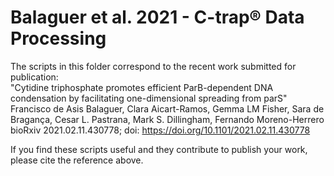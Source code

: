 # Balaguer et al. 2021 - C-trap® Data Processing

The scripts in this folder correspond to the recent work submitted for publication:\
"Cytidine triphosphate promotes efficient ParB-dependent DNA condensation by facilitating one-dimensional spreading from parS"\
Francisco de Asis Balaguer, Clara Aicart-Ramos, Gemma LM Fisher, Sara de Bragança, Cesar L. Pastrana, Mark S. Dillingham, Fernando Moreno-Herrero\
bioRxiv 2021.02.11.430778; doi: https://doi.org/10.1101/2021.02.11.430778

If you find these scripts useful and they contribute to publish your work, please cite the reference above.
